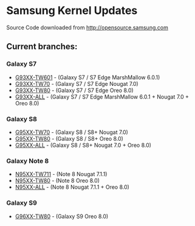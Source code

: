 # Samsung Kernel Updates
Source Code downloaded from http://opensource.samsung.com

## Current branches:

### Galaxy S7
- [G93XX-TW601](https://github.com/djb77/samsung-kernel/tree/G93XX-TW601) - (Galaxy S7 / S7 Edge MarshMallow 6.0.1)
- [G93XX-TW70](https://github.com/djb77/samsung-kernel/tree/G93XX-TW70) - (Galaxy S7 / S7 Edge Nougat 7.0)
- [G93XX-TW80](https://github.com/djb77/samsung-kernel/tree/G93XX-TW80) - (Galaxy S7 / S7 Edge Oreo 8.0)
- [G93XX-ALL](https://github.com/djb77/samsung-kernel/tree/G93XX-ALL) - (Galaxy S7 / S7 Edge MarshMallow 6.0.1 + Nougat 7.0 + Oreo 8.0)

### Galaxy S8
- [G95XX-TW70](https://github.com/djb77/samsung-kernel/tree/G95XX-TW70) - (Galaxy S8 / S8+ Nougat 7.0)
- [G95XX-TW80](https://github.com/djb77/samsung-kernel/tree/G95XX-TW80) - (Galaxy S8 / S8+ Oreo 8.0)
- [G95XX-ALL](https://github.com/djb77/samsung-kernel/tree/G95XX-ALL) - (Galaxy S8 / S8+ Nougat 7.0 + Oreo 8.0)

### Galaxy Note 8
- [N95XX-TW711](https://github.com/djb77/samsung-kernel/tree/N95XX-TW711) - (Note 8 Nougat 7.1.1)
- [N95XX-TW80](https://github.com/djb77/samsung-kernel/tree/N95XX-TW80) - (Note 8 Oreo 8.0)
- [N95XX-ALL](https://github.com/djb77/samsung-kernel/tree/N95XX-ALL) - (Note 8 Nougat 7.1.1 + Oreo 8.0)

### Galaxy S9
- [G96XX-TW80](https://github.com/djb77/samsung-kernel/tree/G96XX-TW80) - (Galaxy S9 Oreo 8.0)



